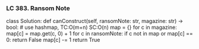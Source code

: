 ### LC 383. Ransom Note
class Solution:
    def canConstruct(self, ransomNote: str, magazine: str) -> bool:
        # use hashmap, TC:O(m+n) SC:O(n) 
        map = {}
        for c in magazine:
            map[c] = map.get(c, 0) + 1
        for c in ransomNote:
            if c not in map or map[c] == 0:
                return False
            map[c] -= 1
        return True